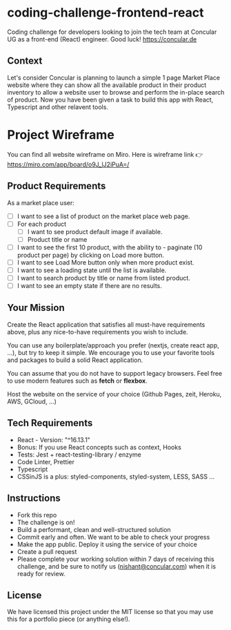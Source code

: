 # coding-challenge-frontend-react
Coding challenge for developers looking to join the tech team at Concular UG as a front-end (React) engineer. Good luck! https://concular.de

## Context

Let's consider Concular is planning to launch a simple 1 page Market Place website where they can show all the available product in their product inventory to allow a website user to browse and perform the in-place search of product. Now you have been given a task to build this app with React, Typescript and other relavent tools. 

# Project Wireframe

You can find all website wireframe on Miro. Here is wireframe link 👉 https://miro.com/app/board/o9J_lJ2iPuA=/


## Product Requirements

As a market place user:

  - [ ] I want to see a list of product on the market place web page.
  - [ ] For each product
      - [ ] I want to see product default image if available.
      - [ ] Product title or name    
  - [ ] I want to see the first 10 product, with the ability to - paginate (10 product per page) by clicking on Load more button.
  - [ ] I want to see Load More button only when more product exist.
  - [ ] I want to see a loading state until the list is available.
  - [ ] I want to search product by title or name from listed product.
  - [ ] I want to see an empty state if there are no results. 

## Your Mission

Create the React application that satisfies all must-have requirements above, plus any nice-to-have requirements you wish to include.

You can use any boilerplate/approach you prefer (nextjs, create react app, ...), but try to keep it simple. We encourage you to use your favorite tools and packages to build a solid React application.

You can assume that you do not have to support legacy browsers. Feel free to use modern features such as **fetch** or **flexbox**.

Host the website on the service of your choice (Github Pages, zeit, Heroku, AWS, GCloud, ...)

## Tech Requirements

- React - Version: "^16.13.1"
- Bonus: If you use React concepts such as context, Hooks 
- Tests: Jest + react-testing-library / enzyme
- Code Linter, Prettier
- Typescript
- CSSinJS is a plus: styled-components, styled-system, LESS, SASS ...

## Instructions

- Fork this repo
- The challenge is on!
- Build a performant, clean and well-structured solution
- Commit early and often. We want to be able to check your progress
- Make the app public. Deploy it using the service of your choice
- Create a pull request
- Please complete your working solution within 7 days of receiving this challenge, and be sure to notify us (nishant@concular.com) when it is ready for review.

## License

We have licensed this project under the MIT license so that you may use this for a portfolio piece (or anything else!).
